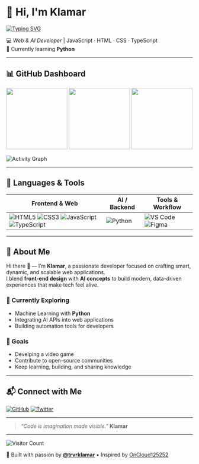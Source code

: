 <!--
  🧠 Dark-Themed Developer Dashboard Profile README
  Author: Klamar (@trvrklamar)
  Inspired by OnCloud125252’s layout
-->

# 👋 Hi, I'm **Klamar**

[![Typing SVG](https://readme-typing-svg.demolab.com?font=Fira+Code&pause=1000&color=00FFFF&width=450&lines=Web+Developer;AI+Enthusiast;Designer;Lifelong+Learner)](https://github.com/trvrklamar)

💻 *Web & AI Developer* | JavaScript · HTML · CSS · TypeScript  
🌱 Currently learning **Python**

---

## 📊 GitHub Dashboard

<p align="left">
  <img src="https://github-readme-stats.vercel.app/api?username=trvrklamar&show_icons=true&theme=tokyonight&hide_border=true" height="165" />
  <img src="https://github-readme-streak-stats.herokuapp.com/?user=trvrklamar&theme=tokyonight&hide_border=true" height="165" />
  <img src="https://github-readme-stats.vercel.app/api/top-langs/?username=trvrklamar&layout=compact&theme=tokyonight&hide_border=true" height="165" />
</p>

![Activity Graph](https://github-readme-activity-graph.vercel.app/graph?username=trvrklamar&theme=tokyo-night&hide_border=true)

---

## 🧰 Languages & Tools

| Frontend & Web | AI / Backend | Tools & Workflow |
|----------------|--------------|------------------|
| ![HTML5](https://img.shields.io/badge/HTML5-E34F26?style=flat&logo=html5&logoColor=white) ![CSS3](https://img.shields.io/badge/CSS3-1572B6?style=flat&logo=css3&logoColor=white) ![JavaScript](https://img.shields.io/badge/JavaScript-F7DF1E?style=flat&logo=javascript&logoColor=black) ![TypeScript](https://img.shields.io/badge/TypeScript-3178C6?style=flat&logo=typescript&logoColor=white) | ![Python](https://img.shields.io/badge/Python-3776AB?style=flat&logo=python&logoColor=white) | ![VS Code](https://img.shields.io/badge/VS%20Code-0078D4?style=flat&logo=visualstudiocode&logoColor=white) ![Figma](https://img.shields.io/badge/Figma-F24E1E?style=flat&logo=figma&logoColor=white) |

---

## 🚀 About Me

Hi there 👋 — I’m **Klamar**, a passionate developer focused on crafting smart, dynamic, and scalable web applications.  
I blend **front-end design** with **AI concepts** to build modern, data-driven experiences that make tech feel alive.  

### 🌱 Currently Exploring
- Machine Learning with **Python**
- Integrating AI APIs into web applications
- Building automation tools for developers

### 🎯 Goals
- Develping a video game  
- Contribute to open-source communities  
- Keep learning, building, and sharing knowledge  

---

## 📬 Connect with Me

[![GitHub](https://img.shields.io/badge/GitHub-181717?style=for-the-badge&logo=github&logoColor=white)](https://github.com/trvrklamar)
[![Twitter](https://img.shields.io/badge/Twitter-000000?style=for-the-badge&logo=x&logoColor=white)](https://twitter.com/trvrklamar)

---

> _“Code is imagination made visible.”_  **Klamar**

---

![Visitor Count](https://komarev.com/ghpvc/?username=trvrklamar&label=Visitors&color=0e75b6&style=flat)

🖤 Built with passion by **[@trvrklamar](https://github.com/trvrklamar)** • Inspired by [OnCloud125252](https://github.com/OnCloud125252)
